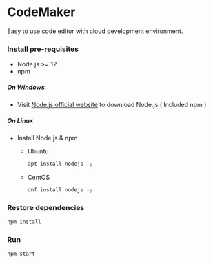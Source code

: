 # CodeMaker

Easy to use code editor with cloud development environment.

### Install pre-requisites

- Node.js >= 12
- npm

##### On Windows

- Visit [Node.js official website](https://nodejs.org/) to download Node.js ( Included npm )

##### On Linux

- Install Node.js & npm
    - Ubuntu
        ```bash
        apt install nodejs -y
        ```

    - CentOS
        ```bash
        dnf install nodejs -y
        ```

### Restore dependencies

```bash
npm install
```

### Run

```bash
npm start
```
